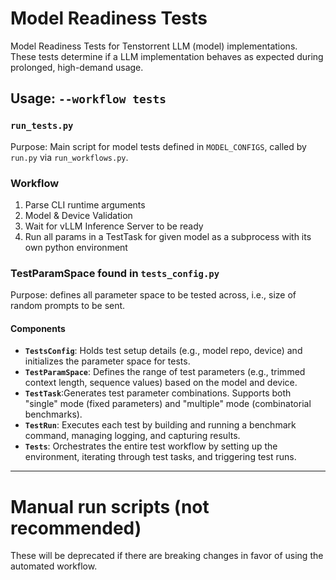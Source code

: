 # Model Readiness Tests

Model Readiness Tests for Tenstorrent LLM (model) implementations. These tests determine if a LLM implementation behaves as expected during prolonged, high-demand usage.

## Usage: `--workflow tests`

### `run_tests.py`

Purpose: Main script for model tests defined in `MODEL_CONFIGS`, called by `run.py` via `run_workflows.py`.

### Workflow

1. Parse CLI runtime arguments
2. Model & Device Validation
3. Wait for vLLM Inference Server to be ready
4. Run all params in a TestTask for given model as a subprocess with its own python environment

### TestParamSpace found in `tests_config.py`

Purpose: defines all parameter space to be tested across, i.e., size of random prompts to be sent. 
#### Components

- **`TestsConfig`**: Holds test setup details (e.g., model repo, device) and initializes the parameter space for tests.
- **`TestParamSpace`**: Defines the range of test parameters (e.g., trimmed context length, sequence values) based on the model and device.
- **`TestTask`**:Generates test parameter combinations. Supports both "single" mode (fixed parameters) and "multiple" mode (combinatorial benchmarks).
- **`TestRun`**: Executes each test by building and running a benchmark command, managing logging, and capturing results.
- **`Tests`**: Orchestrates the entire test workflow by setting up the environment, iterating through test tasks, and triggering test runs.

---

# Manual run scripts (not recommended)

These will be deprecated if there are breaking changes in favor of using the automated workflow.
